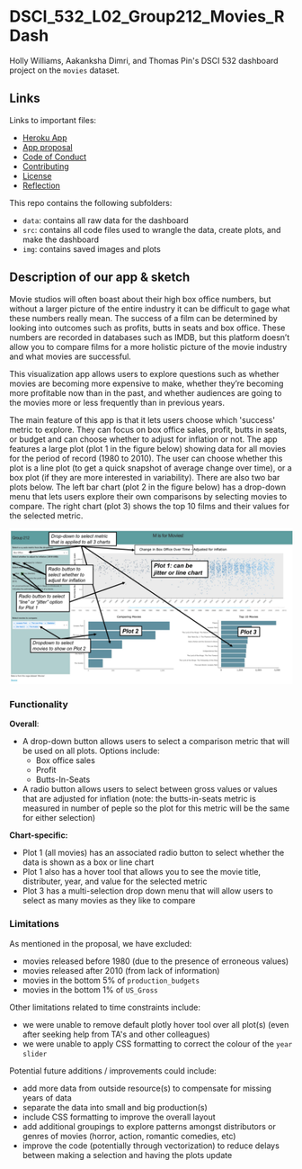 # DSCI_532_L02_Group212_Movies_RDash

Holly Williams, Aakanksha Dimri, and Thomas Pin's DSCI 532 dashboard project on the `movies` dataset. 

## Links

Links to important files:
 - [Heroku App](https://dsci532-gr212-rapp.herokuapp.com/)
 - [App proposal](https://github.com/hwilliams10/DSCI_532_L02_Group212_Movies_RDash/blob/master/proposal.md)
 - [Code of Conduct](https://github.com/hwilliams10/DSCI_532_L02_Group212_Movies_RDash/blob/master/CODE_OF_CONDUCT.md)
 - [Contributing](https://github.com/hwilliams10/DSCI_532_L02_Group212_Movies_RDash/blob/master/CONTRIBUTING.md)
 - [License](https://github.com/hwilliams10/DSCI_532_L02_Group212_Movies_RDash/blob/master/LICENSE.md)
 - [Reflection](https://github.com/hwilliams10/DSCI_532_L02_Group212_Movies_RDash/blob/master/reflection.md)

 This repo contains the following subfolders:
 - `data`: contains all raw data for the dashboard
 - `src`: contains all code files used to wrangle the data, create plots, and make the dashboard
 - `img`: contains saved images and plots

## Description of our app & sketch 

Movie studios will often boast about their high box office numbers, but without a larger picture of the entire industry it can be difficult to gage what these numbers really mean. The success of a film can be determined by looking into outcomes such as profits, butts in seats and box office. These numbers are recorded in databases such as IMDB, but this platform doesn’t allow you to compare films for a more holistic picture of the movie industry and what movies are successful.

This visualization app allows users to explore questions such as whether movies are becoming more expensive to make, whether they’re becoming more profitable now than in the past, and whether audiences are going to the movies more or less frequently than in previous years.

The main feature of this app is that it lets users choose which 'success' metric to explore. They can focus on box office sales, profit, butts in seats, or budget and can choose whether to adjust for inflation or not. The app features a large plot (plot 1 in the figure below) showing data for all movies for the period of record (1980 to 2010). The user can choose whether this plot is a line plot (to get a quick snapshot of average change over time), or a box plot (if they are more interested in variability).  There are also two bar plots below. The left bar chart (plot 2 in the figure below) has a drop-down menu that lets users explore their own comparisons by selecting movies to compare.  The right chart (plot 3) shows the top 10 films and their values for the selected metric.

![](img/screenshot_markedup.jpg)

### Functionality

**Overall**:
- A drop-down button allows users to select a comparison metric that will be used on all plots. Options include:
    - Box office sales 
    - Profit
    - Butts-In-Seats
- A radio button allows users to select between gross values or values that are adjusted for inflation (note: the butts-in-seats metric is measured in number of peple so the plot for this metric will be the same for either selection)

**Chart-specific:**
- Plot 1 (all movies) has an associated radio button to select whether the data is shown as a box or line chart
- Plot 1 also has a hover tool that allows you to see the movie title, distributer, year, and value for the selected metric
- Plot 3 has a multi-selection drop down menu that will allow users to select as many movies as they like to compare

### Limitations

As mentioned in the proposal, we have excluded:
- movies released before 1980 (due to the presence of erroneous values)
- movies released after 2010 (from lack of information)
- movies in the bottom 5% of `production_budgets`
- movies in the bottom 1% of `US_Gross`

Other limitations related to time constraints include:
 - we were unable to remove default plotly hover tool over all plot(s) (even after seeking help from TA's and other colleagues)
 - we were unable to apply CSS formatting to correct the colour of the `year slider`
 
 Potential future additions / improvements could include:
 - add more data from outside resource(s) to compensate for missing years of data
 - separate the data into small and big production(s)
 - include CSS formatting to improve the overall layout
 - add additional groupings to explore patterns amongst distributors or genres of movies (horror, action, romantic comedies, etc)
 - improve the code (potentially through vectorization) to reduce delays between making a selection and having the plots update




